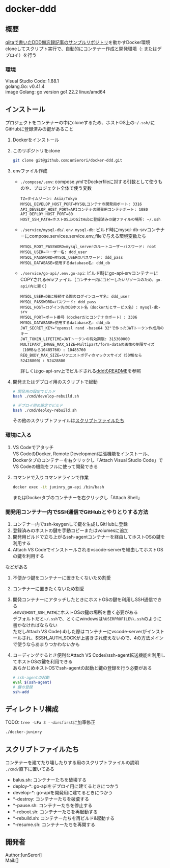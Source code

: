 # docker-ddd

## 概要

[qiitaで書いたDDD備忘録記事のサンプルリポジトリ](https://github.com/unSerori/ddd)を動かすDocker環境  
cloneしてスクリプト実行で、自動的にコンテナー作成と開発環境（: またはデプロイ）を行う  

### 環境

Visual Studio Code: 1.88.1  
golang.Go: v0.41.4  
image Golang: go version go1.22.2 linux/amd64  

## インストール

プロジェクトをコンテナーの中にcloneするため、ホストOS上の`~/.ssh/`にGitHubに登録済みの鍵があること

1. Dockerをインストール
2. このリポジトリをclone

    ```bash
    git clone git@github.com:unSerori/docker-ddd.git
    ```

3. envファイル作成
    - `./compose/.env`: compose.ymlでDockerfileに対する引数として使うものや、プロジェクト全体で使う変数

        ```env:.env
        TZ=タイムゾーン: Asia/Tokyo
        MYSQL_DEVELOP_HOST_PORT=MYSQLコンテナの開発用ポート: 3316
        API_DEVELOP_HOST_PORT=APIコンテナの開発用コンテナポート: 1080
        API_DEPLOY_HOST_PORT=80
        HOST_SSH_PATH=ホストOS上のGitHubに登録済みの鍵ファイルの場所: ~/.ssh
        ```

    - `./service/mysql-db/.env.mysql-db`: ビルド時にmysql-db-srvコンテナーにcompose.services.service.env_fileで与える環境変数たち

        ```env:.env.mysql-db
        MYSQL_ROOT_PASSWORD=mysql_serverのルートユーザーパスワード: root
        MYSQL_USER=ユーザー名: ddd_user
        MYSQL_PASSWORD=MYSQL_USERのパスワード: ddd_pass
        MYSQL_DATABASE=使用するdatabase名: ddd_db
        ```

    - `./service/go-api/.env.go-api`: ビルド時にgo-api-srvコンテナーにCOPYされるenvファイル（`コンテナー内にコピーしたいリソースのため、go-api/内に置く`）

        ```env:.env.go-api
        MYSQL_USER=DBに接続する際のログインユーザ名: ddd_user
        MYSQL_PASSWORD=パスワード: ddd_pass
        MYSQL_HOST=ログイン先のDBホスト名（dockerだとサービス名）: mysql-db-srv
        MYSQL_PORT=ポート番号（dockerだとコンテナのポート）: 3306
        MYSQL_DATABASE=使用するdatabase名: ddd_db
        JWT_SECRET_KEY="openssl rand -base64 32"で作ったJWTトークン作成用のキー
        JWT_TOKEN_LIFETIME=JWTトークンの有効期限: 315360000
        MULTIPART_IMAGE_MAX_SIZE=Multipart/form-dataの画像の制限サイズ（10MBなら10485760）: 10485760
        REQ_BODY_MAX_SIZE=リクエストボディのマックスサイズ（50MBなら52428800）: 52428800
        ```

        詳しくはgo-api-srv上でビルドされる[dddのREADME](https://github.com/unSerori/ddd/blob/main/README.md#env)を参照

4. 開発またはデプロイ用のスクリプトで起動

    ```bash
    # 開発用の設定でビルド
    bash ./cmd/develop-rebuild.sh

    # デプロイ用の設定でビルド
    bash ./cmd/deploy-rebuild.sh
    ```

    その他のスクリプトファイルは[スクリプトファイルたち](#スクリプトファイルたち)

### 環境に入る

1. VS Codeでアタッチ  
    VS CodeのDocker, Remote Development拡張機能をインストール、Dockerタブのコンテナーを右クリックし「Attach Visual Studio Code」でVS Codeの機能をフルに使って開発できる

1. コマンドで入りコマンドラインで作業

    ```bash
    docker exec -it juninry_go-api /bin/bash
    ```

    またはDockerタブのコンテナーを右クリックし「Attach Shell」

### 開発用コンテナー内でSSH通信でGitHubとやりとりする方法

1. コンテナー内でssh-keygenして鍵を生成しGitHubに登録
2. 登録済みのホストの鍵を手動コピーまたはvolumesに追加
3. 開発用ビルドで立ち上がるssh-agentコンテナーを経由してホストOSの鍵を利用する
4. Attach VS Codeでインストールされるvscode-serverを経由してホストOSの鍵を利用する

などがある

1. 不便かつ鍵をコンテナーに置きたくないため割愛
2. コンテナーに置きたくないため割愛
3. 開発コンテナーにアタッチしたときにホストOSの鍵を利用しSSH通信できる  
    .envの`HOST_SSH_PATH`にホストOSの鍵の場所を書く必要がある  
    デフォルトだと`~/.ssh`で、とくにwindowsは`%USERPROFILE%\.ssh`のように書かなければならない  
    ただしAttach VS Code(:4)した際はコンテナーにvscode-serverがインストールされ、$SSH_AUTH_SOCKが上書きされ使えないので、4の方法メインで使うならあまりつかわないかも
4. コーディングするとき便利なAttach VS Codeのssh-agent転送機能を利用してホストOSの鍵を利用できる  
    あらかじめホストOSでssh-agentの起動と鍵の登録を行う必要がある  

    ```bash
    # ssh-agentの起動
    eval $(ssh-agent)
    # 鍵の登録
    ssh-add
    ```

## ディレクトリ構成

TODO: `tree -LFa 3 --dirsfirst`に加筆修正

```txt
./docker-juninry
```

## スクリプトファイルたち

コンテナーを建てたり壊したりする用のスクリプトファイルの説明  
`./cmd/`直下に置いてある

- balus.sh: コンテナーたちを破壊する
- deploy-*: go-apiをデプロイ用に建てるときにつかう
- develop-*: go-apiを開発用に建てるときにつかう
- *-destroy: コンテナーたちを破棄する
- *-pause.sh: コンテナーたちを停止する
- *-reboot.sh: コンテナーたちを再起動する
- *-rebuild.sh: コンテナーたちを再ビルド&起動する
- *-resume.sh: コンテナーたちを再開する

## 開発者

Author:[unSerori]  
Mail:[]

